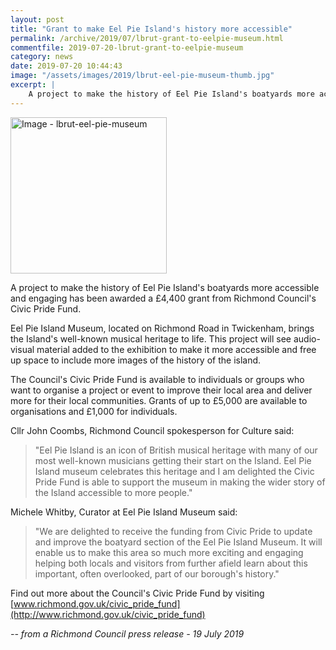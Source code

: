 ```yaml
---
layout: post
title: "Grant to make Eel Pie Island's history more accessible"
permalink: /archive/2019/07/lbrut-grant-to-eelpie-museum.html
commentfile: 2019-07-20-lbrut-grant-to-eelpie-museum
category: news
date: 2019-07-20 10:44:43
image: "/assets/images/2019/lbrut-eel-pie-museum-thumb.jpg"
excerpt: |
    A project to make the history of Eel Pie Island's boatyards more accessible and engaging has been awarded a &pound;4,400 grant from Richmond Council's Civic Pride Fund.
---
```


<a href="/assets/images/2019/lbrut-eel-pie-museum.jpg" title="Click for a larger image"><img src="/assets/images/2019/lbrut-eel-pie-museum-thumb.jpg" width="250" alt="Image - lbrut-eel-pie-museum"  class="photo right"/></a>

A project to make the history of Eel Pie Island's boatyards more accessible and engaging has been awarded a &pound;4,400 grant from Richmond Council's Civic Pride Fund.

Eel Pie Island Museum, located on Richmond Road in Twickenham, brings the Island's well-known musical heritage to life. This project will see audio-visual material added to the exhibition to make it more accessible and free up space to include more images of the history of the island.

The Council's Civic Pride Fund is available to individuals or groups who want to organise a project or event to improve their local area and deliver more for their local communities. Grants of up to &pound;5,000 are available to organisations and &pound;1,000 for individuals.

Cllr John Coombs, Richmond Council spokesperson for Culture said:

> "Eel Pie Island is an icon of British musical heritage with many of our most well-known musicians getting their start on the Island. Eel Pie Island museum celebrates this heritage and I am delighted the Civic Pride Fund is able to support the museum in making the wider story of the Island accessible to more people."

Michele Whitby, Curator at Eel Pie Island Museum said:

> "We are delighted to receive the funding from Civic Pride to update and improve the boatyard section of the Eel Pie Island Museum. It will enable us to make this area so much more exciting and engaging helping both locals and visitors from further afield learn about this important, often overlooked, part of our borough's history."

Find out more about the Council's Civic Pride Fund by visiting [www.richmond.gov.uk/civic_pride_fund](http://www.richmond.gov.uk/civic_pride_fund)

<cite>-- from a Richmond Council press release - 19 July 2019</cite>

